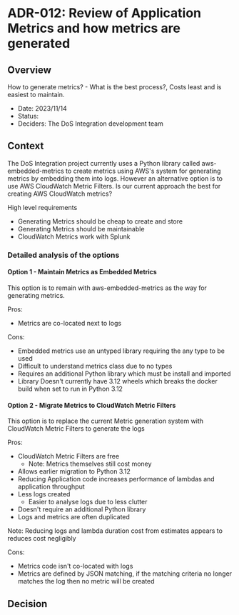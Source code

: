 # ADR-012: Review of Application Metrics and how metrics are generated

## Overview

How to generate metrics? - What is the best process?, Costs least and is easiest to maintain.

* Date: 2023/11/14
* Status:
* Deciders: The DoS Integration development team


## Context

The DoS Integration project currently uses a Python library called aws-embedded-metrics to create metrics using AWS's system for generating metrics by embedding them into logs. However an alternative option is to use AWS CloudWatch Metric Filters. Is our current approach the best for creating AWS CloudWatch metrics?

High level requirements

* Generating Metrics should be cheap to create and store
* Generating Metrics should be maintainable
* CloudWatch Metrics work with Splunk

### Detailed analysis of the options

#### Option 1 - Maintain Metrics as Embedded Metrics

This option is to remain with aws-embedded-metrics as the way for generating metrics.

Pros:

* Metrics are co-located next to logs

Cons:

* Embedded metrics use an untyped library requiring the any type to be used
* Difficult to understand metrics class due to no types
* Requires an additional Python library which must be install and imported
* Library Doesn't currently have 3.12 wheels which breaks the docker build when set to run in Python 3.12

#### Option 2 - Migrate Metrics to CloudWatch Metric Filters

This option is to replace the current Metric generation system with CloudWatch Metric Filters to generate the logs

Pros:

* CloudWatch Metric Filters are free
  * Note: Metrics themselves still cost money
* Allows earlier migration to Python 3.12
* Reducing Application code increases performance of lambdas and application throughput
* Less logs created
  * Easier to analyse logs due to less clutter
* Doesn't require an additional Python library
* Logs and metrics are often duplicated

Note: Reducing logs and lambda duration cost from estimates appears to reduces cost negligibly

Cons:

* Metrics code isn't co-located with logs
* Metrics are defined by JSON matching, if the matching criteria no longer matches the log then no metric will be created

## Decision
